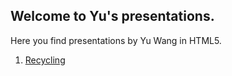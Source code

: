 ## Welcome to Yu's presentations.
Here you find presentations by Yu Wang in HTML5.

1. [Recycling](https://rainkings.github.io/Yu_pre/recycling)
